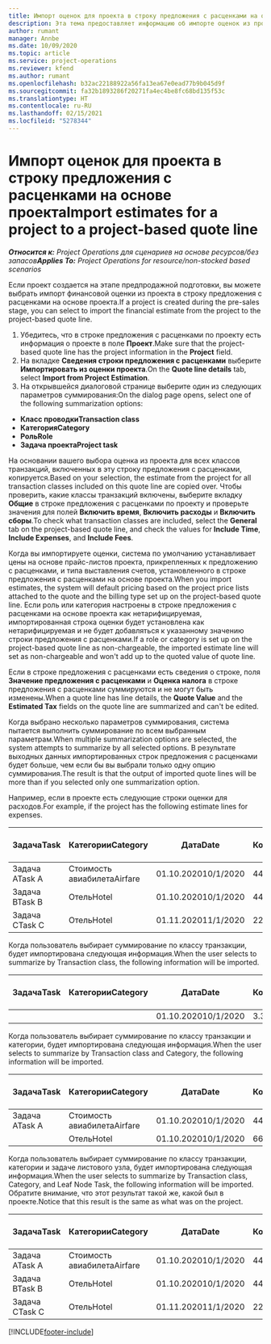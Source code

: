 ```yaml
---
title: Импорт оценок для проекта в строку предложения с расценками на основе проекта
description: Эта тема предоставляет информацию об импорте оценок из проекта в строку предложения с расценками.
author: rumant
manager: Annbe
ms.date: 10/09/2020
ms.topic: article
ms.service: project-operations
ms.reviewer: kfend
ms.author: rumant
ms.openlocfilehash: b32ac22188922a56fa13ea67e0ead77b9b045d9f
ms.sourcegitcommit: fa32b1893286f20271fa4ec4be8fc68bd135f53c
ms.translationtype: HT
ms.contentlocale: ru-RU
ms.lasthandoff: 02/15/2021
ms.locfileid: "5278344"
---
```

# <a name="import-estimates-for-a-project-to-a-project-based-quote-line"></a><span data-ttu-id="d4ebc-103">Импорт оценок для проекта в строку предложения с расценками на основе проекта</span><span class="sxs-lookup"><span data-stu-id="d4ebc-103">Import estimates for a project to a project-based quote line</span></span>

<span data-ttu-id="d4ebc-104">_**Относится к:** Project Operations для сценариев на основе ресурсов/без запасов_</span><span class="sxs-lookup"><span data-stu-id="d4ebc-104">_**Applies To:** Project Operations for resource/non-stocked based scenarios_</span></span>


<span data-ttu-id="d4ebc-105">Если проект создается на этапе предпродажной подготовки, вы можете выбрать импорт финансовой оценки из проекта в строку предложения с расценками на основе проекта.</span><span class="sxs-lookup"><span data-stu-id="d4ebc-105">If a project is created during the pre-sales stage, you can select to import the financial estimate from the project to the project-based quote line.</span></span>

1. <span data-ttu-id="d4ebc-106">Убедитесь, что в строке предложения с расценками по проекту есть информация о проекте в поле **Проект**.</span><span class="sxs-lookup"><span data-stu-id="d4ebc-106">Make sure that the project-based quote line has the project information in the **Project** field.</span></span>
2. <span data-ttu-id="d4ebc-107">На вкладке **Сведения строки предложения с расценками** выберите **Импортировать из оценки проекта**.</span><span class="sxs-lookup"><span data-stu-id="d4ebc-107">On the **Quote line details** tab, select **Import from Project Estimation**.</span></span>
3. <span data-ttu-id="d4ebc-108">На открывшейся диалоговой странице выберите один из следующих параметров суммирования:</span><span class="sxs-lookup"><span data-stu-id="d4ebc-108">On the dialog page opens, select one of the following summarization options:</span></span>

  - <span data-ttu-id="d4ebc-109">**Класс проводки**</span><span class="sxs-lookup"><span data-stu-id="d4ebc-109">**Transaction class**</span></span>
  - <span data-ttu-id="d4ebc-110">**Категория**</span><span class="sxs-lookup"><span data-stu-id="d4ebc-110">**Category**</span></span>
  - <span data-ttu-id="d4ebc-111">**Роль**</span><span class="sxs-lookup"><span data-stu-id="d4ebc-111">**Role**</span></span> 
  - <span data-ttu-id="d4ebc-112">**Задача проекта**</span><span class="sxs-lookup"><span data-stu-id="d4ebc-112">**Project task**</span></span>

<span data-ttu-id="d4ebc-113">На основании вашего выбора оценка из проекта для всех классов транзакций, включенных в эту строку предложения с расценками, копируется.</span><span class="sxs-lookup"><span data-stu-id="d4ebc-113">Based on your selection, the estimate from the project for all transaction classes included on this quote line are copied over.</span></span> <span data-ttu-id="d4ebc-114">Чтобы проверить, какие классы транзакций включены, выберите вкладку **Общие** в строке предложения с расценками по проекту и проверьте значения для полей **Включить время**, **Включить расходы** и **Включить сборы**.</span><span class="sxs-lookup"><span data-stu-id="d4ebc-114">To check what transaction classes are included, select the **General** tab on the project-based quote line, and check the values for **Include Time**, **Include Expenses**, and **Include Fees**.</span></span>

<span data-ttu-id="d4ebc-115">Когда вы импортируете оценки, система по умолчанию устанавливает цены на основе прайс-листов проекта, прикрепленных к предложению с расценками, и типа выставления счетов, установленного в строке предложения с расценками на основе проекта.</span><span class="sxs-lookup"><span data-stu-id="d4ebc-115">When you import estimates, the system will default pricing based on the project price lists attached to the quote and the billing type set up on the project-based quote line.</span></span> <span data-ttu-id="d4ebc-116">Если роль или категория настроены в строке предложения с расценками на основе проекта как нетарифицируемая, импортированная строка оценки будет установлена как нетарифицируемая и не будет добавляться к указанному значению строки предложения с расценками.</span><span class="sxs-lookup"><span data-stu-id="d4ebc-116">If a role or category is set up on the project-based quote line as non-chargeable, the imported estimate line will set as non-chargeable and won't add up to the quoted value of quote line.</span></span>

<span data-ttu-id="d4ebc-117">Если в строке предложения с расценками есть сведения о строке, поля **Значение предложения с расценками** и **Оценка налога** в строке предложения с расценками суммируются и не могут быть изменены.</span><span class="sxs-lookup"><span data-stu-id="d4ebc-117">When a quote line has line details, the **Quote Value** and the **Estimated Tax** fields on the quote line are summarized and can't be edited.</span></span>

<span data-ttu-id="d4ebc-118">Когда выбрано несколько параметров суммирования, система пытается выполнить суммирование по всем выбранным параметрам.</span><span class="sxs-lookup"><span data-stu-id="d4ebc-118">When multiple summarization options are selected, the system attempts to summarize by all selected options.</span></span> <span data-ttu-id="d4ebc-119">В результате выходных данных импортированных строк предложения с расценками будет больше, чем если бы вы выбрали только одну опцию суммирования.</span><span class="sxs-lookup"><span data-stu-id="d4ebc-119">The result is that the output of imported quote lines will be more than if you selected only one summarization option.</span></span>

<span data-ttu-id="d4ebc-120">Например, если в проекте есть следующие строки оценки для расходов.</span><span class="sxs-lookup"><span data-stu-id="d4ebc-120">For example, if the project has the following estimate lines for expenses.</span></span>

| <span data-ttu-id="d4ebc-121">Задача</span><span class="sxs-lookup"><span data-stu-id="d4ebc-121">Task</span></span> | <span data-ttu-id="d4ebc-122">Категории</span><span class="sxs-lookup"><span data-stu-id="d4ebc-122">Category</span></span> | <span data-ttu-id="d4ebc-123">Дата</span><span class="sxs-lookup"><span data-stu-id="d4ebc-123">Date</span></span> | <span data-ttu-id="d4ebc-124">Количество</span><span class="sxs-lookup"><span data-stu-id="d4ebc-124">Quantity</span></span> | <span data-ttu-id="d4ebc-125">Цена за единицу</span><span class="sxs-lookup"><span data-stu-id="d4ebc-125">Unit price</span></span> | <span data-ttu-id="d4ebc-126">Сумма</span><span class="sxs-lookup"><span data-stu-id="d4ebc-126">Amount</span></span> |
| --- | --- | --- | --- | --- | --- |
| <span data-ttu-id="d4ebc-127">Задача A</span><span class="sxs-lookup"><span data-stu-id="d4ebc-127">Task A</span></span> | <span data-ttu-id="d4ebc-128">Стоимость авиабилета</span><span class="sxs-lookup"><span data-stu-id="d4ebc-128">Airfare</span></span> | <span data-ttu-id="d4ebc-129">01.10.2020</span><span class="sxs-lookup"><span data-stu-id="d4ebc-129">10/1/2020</span></span> | <span data-ttu-id="d4ebc-130">4</span><span class="sxs-lookup"><span data-stu-id="d4ebc-130">4</span></span> | <span data-ttu-id="d4ebc-131">400</span><span class="sxs-lookup"><span data-stu-id="d4ebc-131">400</span></span> | <span data-ttu-id="d4ebc-132">1600</span><span class="sxs-lookup"><span data-stu-id="d4ebc-132">1600</span></span> |
| <span data-ttu-id="d4ebc-133">Задача B</span><span class="sxs-lookup"><span data-stu-id="d4ebc-133">Task B</span></span> | <span data-ttu-id="d4ebc-134">Отель</span><span class="sxs-lookup"><span data-stu-id="d4ebc-134">Hotel</span></span> | <span data-ttu-id="d4ebc-135">01.10.2020</span><span class="sxs-lookup"><span data-stu-id="d4ebc-135">10/1/2020</span></span> | <span data-ttu-id="d4ebc-136">4</span><span class="sxs-lookup"><span data-stu-id="d4ebc-136">4</span></span> | <span data-ttu-id="d4ebc-137">200</span><span class="sxs-lookup"><span data-stu-id="d4ebc-137">200</span></span> | <span data-ttu-id="d4ebc-138">800</span><span class="sxs-lookup"><span data-stu-id="d4ebc-138">800</span></span> |
| <span data-ttu-id="d4ebc-139">Задача C</span><span class="sxs-lookup"><span data-stu-id="d4ebc-139">Task C</span></span> | <span data-ttu-id="d4ebc-140">Отель</span><span class="sxs-lookup"><span data-stu-id="d4ebc-140">Hotel</span></span> | <span data-ttu-id="d4ebc-141">01.11.2020</span><span class="sxs-lookup"><span data-stu-id="d4ebc-141">11/1/2020</span></span> | <span data-ttu-id="d4ebc-142">2</span><span class="sxs-lookup"><span data-stu-id="d4ebc-142">2</span></span> | <span data-ttu-id="d4ebc-143">200</span><span class="sxs-lookup"><span data-stu-id="d4ebc-143">200</span></span> | <span data-ttu-id="d4ebc-144">400</span><span class="sxs-lookup"><span data-stu-id="d4ebc-144">400</span></span> |

<span data-ttu-id="d4ebc-145">Когда пользователь выбирает суммирование по классу транзакции, будет импортирована следующая информация.</span><span class="sxs-lookup"><span data-stu-id="d4ebc-145">When the user selects to summarize by Transaction class, the following information will be imported.</span></span>

| <span data-ttu-id="d4ebc-146">Задача</span><span class="sxs-lookup"><span data-stu-id="d4ebc-146">Task</span></span> | <span data-ttu-id="d4ebc-147">Категории</span><span class="sxs-lookup"><span data-stu-id="d4ebc-147">Category</span></span> | <span data-ttu-id="d4ebc-148">Дата</span><span class="sxs-lookup"><span data-stu-id="d4ebc-148">Date</span></span> | <span data-ttu-id="d4ebc-149">Количество</span><span class="sxs-lookup"><span data-stu-id="d4ebc-149">Quantity</span></span> | <span data-ttu-id="d4ebc-150">Цена за единицу</span><span class="sxs-lookup"><span data-stu-id="d4ebc-150">Unit price</span></span> | <span data-ttu-id="d4ebc-151">Сумма</span><span class="sxs-lookup"><span data-stu-id="d4ebc-151">Amount</span></span> |
| --- | --- | --- | --- | --- | --- |
| | | <span data-ttu-id="d4ebc-152">01.10.2020</span><span class="sxs-lookup"><span data-stu-id="d4ebc-152">10/1/2020</span></span> | <span data-ttu-id="d4ebc-153">3.34</span><span class="sxs-lookup"><span data-stu-id="d4ebc-153">3.34</span></span> | <span data-ttu-id="d4ebc-154">840</span><span class="sxs-lookup"><span data-stu-id="d4ebc-154">840</span></span> | <span data-ttu-id="d4ebc-155">2800</span><span class="sxs-lookup"><span data-stu-id="d4ebc-155">2800</span></span> |

<span data-ttu-id="d4ebc-156">Когда пользователь выбирает суммирование по классу транзакции и категории, будет импортирована следующая информация.</span><span class="sxs-lookup"><span data-stu-id="d4ebc-156">When the user selects to summarize by Transaction class and Category, the following information will be imported.</span></span>

| <span data-ttu-id="d4ebc-157">Задача</span><span class="sxs-lookup"><span data-stu-id="d4ebc-157">Task</span></span> | <span data-ttu-id="d4ebc-158">Категории</span><span class="sxs-lookup"><span data-stu-id="d4ebc-158">Category</span></span> | <span data-ttu-id="d4ebc-159">Дата</span><span class="sxs-lookup"><span data-stu-id="d4ebc-159">Date</span></span> | <span data-ttu-id="d4ebc-160">Количество</span><span class="sxs-lookup"><span data-stu-id="d4ebc-160">Quantity</span></span> | <span data-ttu-id="d4ebc-161">Цена за единицу</span><span class="sxs-lookup"><span data-stu-id="d4ebc-161">Unit price</span></span> | <span data-ttu-id="d4ebc-162">Сумма</span><span class="sxs-lookup"><span data-stu-id="d4ebc-162">Amount</span></span> |
| --- | --- | --- | --- | --- | --- |
| <span data-ttu-id="d4ebc-163">Задача A</span><span class="sxs-lookup"><span data-stu-id="d4ebc-163">Task A</span></span> | <span data-ttu-id="d4ebc-164">Стоимость авиабилета</span><span class="sxs-lookup"><span data-stu-id="d4ebc-164">Airfare</span></span> | <span data-ttu-id="d4ebc-165">01.10.2020</span><span class="sxs-lookup"><span data-stu-id="d4ebc-165">10/1/2020</span></span> | <span data-ttu-id="d4ebc-166">4</span><span class="sxs-lookup"><span data-stu-id="d4ebc-166">4</span></span> | <span data-ttu-id="d4ebc-167">400</span><span class="sxs-lookup"><span data-stu-id="d4ebc-167">400</span></span> | <span data-ttu-id="d4ebc-168">1600</span><span class="sxs-lookup"><span data-stu-id="d4ebc-168">1600</span></span> |
| | <span data-ttu-id="d4ebc-169">Отель</span><span class="sxs-lookup"><span data-stu-id="d4ebc-169">Hotel</span></span> | <span data-ttu-id="d4ebc-170">01.10.2020</span><span class="sxs-lookup"><span data-stu-id="d4ebc-170">10/1/2020</span></span> | <span data-ttu-id="d4ebc-171">6</span><span class="sxs-lookup"><span data-stu-id="d4ebc-171">6</span></span> | <span data-ttu-id="d4ebc-172">200</span><span class="sxs-lookup"><span data-stu-id="d4ebc-172">200</span></span> | <span data-ttu-id="d4ebc-173">1200</span><span class="sxs-lookup"><span data-stu-id="d4ebc-173">1200</span></span> |

<span data-ttu-id="d4ebc-174">Когда пользователь выбирает суммирование по классу транзакции, категории и задаче листового узла, будет импортирована следующая информация.</span><span class="sxs-lookup"><span data-stu-id="d4ebc-174">When the user selects to summarize by Transaction class, Category, and Leaf Node Task, the following information will be imported.</span></span> <span data-ttu-id="d4ebc-175">Обратите внимание, что этот результат такой же, какой был в проекте.</span><span class="sxs-lookup"><span data-stu-id="d4ebc-175">Notice that this result is the same as what was on the project.</span></span>

| <span data-ttu-id="d4ebc-176">Задача</span><span class="sxs-lookup"><span data-stu-id="d4ebc-176">Task</span></span> | <span data-ttu-id="d4ebc-177">Категории</span><span class="sxs-lookup"><span data-stu-id="d4ebc-177">Category</span></span> | <span data-ttu-id="d4ebc-178">Дата</span><span class="sxs-lookup"><span data-stu-id="d4ebc-178">Date</span></span> | <span data-ttu-id="d4ebc-179">Количество</span><span class="sxs-lookup"><span data-stu-id="d4ebc-179">Quantity</span></span> | <span data-ttu-id="d4ebc-180">Цена за единицу</span><span class="sxs-lookup"><span data-stu-id="d4ebc-180">Unit price</span></span> | <span data-ttu-id="d4ebc-181">Сумма</span><span class="sxs-lookup"><span data-stu-id="d4ebc-181">Amount</span></span> |
| --- | --- | --- | --- | --- | --- |
| <span data-ttu-id="d4ebc-182">Задача A</span><span class="sxs-lookup"><span data-stu-id="d4ebc-182">Task A</span></span> | <span data-ttu-id="d4ebc-183">Стоимость авиабилета</span><span class="sxs-lookup"><span data-stu-id="d4ebc-183">Airfare</span></span> | <span data-ttu-id="d4ebc-184">01.10.2020</span><span class="sxs-lookup"><span data-stu-id="d4ebc-184">10/1/2020</span></span> | <span data-ttu-id="d4ebc-185">4</span><span class="sxs-lookup"><span data-stu-id="d4ebc-185">4</span></span> | <span data-ttu-id="d4ebc-186">400</span><span class="sxs-lookup"><span data-stu-id="d4ebc-186">400</span></span> | <span data-ttu-id="d4ebc-187">1600</span><span class="sxs-lookup"><span data-stu-id="d4ebc-187">1600</span></span> |
| <span data-ttu-id="d4ebc-188">Задача B</span><span class="sxs-lookup"><span data-stu-id="d4ebc-188">Task B</span></span> | <span data-ttu-id="d4ebc-189">Отель</span><span class="sxs-lookup"><span data-stu-id="d4ebc-189">Hotel</span></span> | <span data-ttu-id="d4ebc-190">01.10.2020</span><span class="sxs-lookup"><span data-stu-id="d4ebc-190">10/1/2020</span></span> | <span data-ttu-id="d4ebc-191">4</span><span class="sxs-lookup"><span data-stu-id="d4ebc-191">4</span></span> | <span data-ttu-id="d4ebc-192">200</span><span class="sxs-lookup"><span data-stu-id="d4ebc-192">200</span></span> | <span data-ttu-id="d4ebc-193">800</span><span class="sxs-lookup"><span data-stu-id="d4ebc-193">800</span></span> |
| <span data-ttu-id="d4ebc-194">Задача C</span><span class="sxs-lookup"><span data-stu-id="d4ebc-194">Task C</span></span> | <span data-ttu-id="d4ebc-195">Отель</span><span class="sxs-lookup"><span data-stu-id="d4ebc-195">Hotel</span></span> | <span data-ttu-id="d4ebc-196">01.11.2020</span><span class="sxs-lookup"><span data-stu-id="d4ebc-196">11/1/2020</span></span> | <span data-ttu-id="d4ebc-197">2</span><span class="sxs-lookup"><span data-stu-id="d4ebc-197">2</span></span> | <span data-ttu-id="d4ebc-198">200</span><span class="sxs-lookup"><span data-stu-id="d4ebc-198">200</span></span> | <span data-ttu-id="d4ebc-199">400</span><span class="sxs-lookup"><span data-stu-id="d4ebc-199">400</span></span> |


[!INCLUDE[footer-include](../includes/footer-banner.md)]